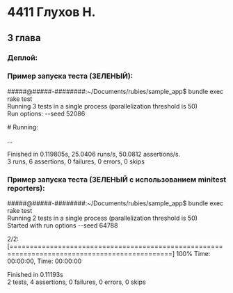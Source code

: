 # 4411 Глухов Н.

## 3 глава

### Деплой: 

### Пример запуска теста (ЗЕЛЕНЫЙ):

#####@#####-########:~/Documents/rubies/sample_app$ bundle exec rake test  
Running 3 tests in a single process (parallelization threshold is 50)  
Run options: --seed 52086

\# Running:

...

Finished in 0.119805s, 25.0406 runs/s, 50.0812 assertions/s.  
3 runs, 6 assertions, 0 failures, 0 errors, 0 skips

### Пример запуска теста (ЗЕЛЕНЫЙ с использованием minitest reporters):

#####@#####-########:~/Documents/rubies/sample_app$ bundle exec rake test  
Running 2 tests in a single process (parallelization threshold is 50)  
Started with run options --seed 64788

  2/2: [==============================================================================================] 100% Time: 00:00:00, Time: 00:00:00

Finished in 0.11193s  
2 tests, 4 assertions, 0 failures, 0 errors, 0 skips